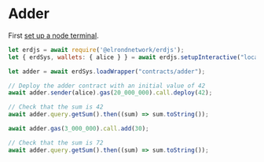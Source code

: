 # Adder

First [set up a node terminal](../../../../tutorial/src/interaction/interaction-basic.md).

```javascript
let erdjs = await require('@elrondnetwork/erdjs');
let { erdSys, wallets: { alice } } = await erdjs.setupInteractive("local-testnet");

let adder = await erdSys.loadWrapper("contracts/adder");

// Deploy the adder contract with an initial value of 42
await adder.sender(alice).gas(20_000_000).call.deploy(42);

// Check that the sum is 42
await adder.query.getSum().then((sum) => sum.toString());

await adder.gas(3_000_000).call.add(30);

// Check that the sum is 72
await adder.query.getSum().then((sum) => sum.toString());

```
